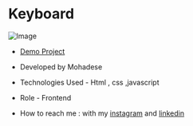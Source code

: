 # Keyboard

![Image](https://github.com/user-attachments/assets/4f225720-2363-4e26-98b2-dc2c5cb342c7)

- [Demo Project](https://mohadsezare-web.github.io/Keyboard/)

- Developed by Mohadese 


- Technologies Used - Html , css ,javascript

- Role - Frontend

- How to reach me : with my [instagram](https://www.instagram.com/mohadsezare_web) and [linkedin](https://www.linkedin.com/in/mohadsezare_web)

